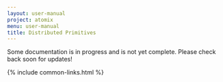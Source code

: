 ```yaml
---
layout: user-manual
project: atomix
menu: user-manual
title: Distributed Primitives
---
```


Some documentation is in progress and is not yet complete. Please check back soon for updates!

{% include common-links.html %}

